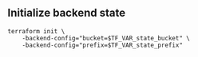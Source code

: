 ## Initialize backend state

```
terraform init \
    -backend-config="bucket=$TF_VAR_state_bucket" \
    -backend-config="prefix=$TF_VAR_state_prefix"
```